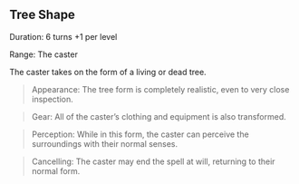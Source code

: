 ## Tree Shape  

Duration: 6 turns +1 per level

Range: The caster

The caster takes on the form of a living or dead tree.

> Appearance: The tree form is completely realistic, even to very close inspection.

> Gear: All of the caster’s clothing and equipment is also transformed.

> Perception: While in this form, the caster can perceive the surroundings with their normal senses.

> Cancelling: The caster may end the spell at will, returning to their normal form.